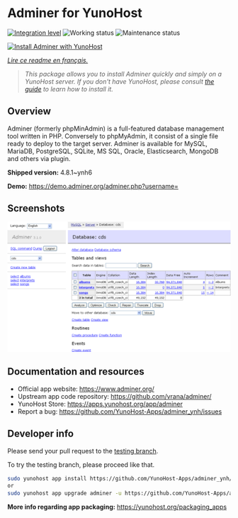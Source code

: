 <!--
N.B.: This README was automatically generated by https://github.com/YunoHost/apps/tree/master/tools/README-generator
It shall NOT be edited by hand.
-->

# Adminer for YunoHost

[![Integration level](https://dash.yunohost.org/integration/adminer.svg)](https://dash.yunohost.org/appci/app/adminer) ![Working status](https://ci-apps.yunohost.org/ci/badges/adminer.status.svg) ![Maintenance status](https://ci-apps.yunohost.org/ci/badges/adminer.maintain.svg)

[![Install Adminer with YunoHost](https://install-app.yunohost.org/install-with-yunohost.svg)](https://install-app.yunohost.org/?app=adminer)

*[Lire ce readme en français.](./README_fr.md)*

> *This package allows you to install Adminer quickly and simply on a YunoHost server.
If you don't have YunoHost, please consult [the guide](https://yunohost.org/#/install) to learn how to install it.*

## Overview

Adminer (formerly phpMinAdmin) is a full-featured database management tool written in PHP. Conversely to phpMyAdmin, it consist of a single file ready to deploy to the target server. Adminer is available for MySQL, MariaDB, PostgreSQL, SQLite, MS SQL, Oracle, Elasticsearch, MongoDB and others via plugin.

**Shipped version:** 4.8.1~ynh6

**Demo:** https://demo.adminer.org/adminer.php?username=

## Screenshots

![Screenshot of Adminer](./doc/screenshots/screenshot.png)

## Documentation and resources

* Official app website: <https://www.adminer.org/>
* Upstream app code repository: <https://github.com/vrana/adminer/>
* YunoHost Store: <https://apps.yunohost.org/app/adminer>
* Report a bug: <https://github.com/YunoHost-Apps/adminer_ynh/issues>

## Developer info

Please send your pull request to the [testing branch](https://github.com/YunoHost-Apps/adminer_ynh/tree/testing).

To try the testing branch, please proceed like that.

``` bash
sudo yunohost app install https://github.com/YunoHost-Apps/adminer_ynh/tree/testing --debug
or
sudo yunohost app upgrade adminer -u https://github.com/YunoHost-Apps/adminer_ynh/tree/testing --debug
```

**More info regarding app packaging:** <https://yunohost.org/packaging_apps>
